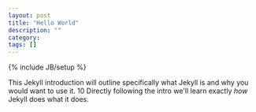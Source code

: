 ```yaml
---
layout: post
title: "Hello World"
description: ""
category: 
tags: []
---
```

{% include JB/setup %}

This Jekyll introduction will outline specifically  what Jekyll is and why you would want to use it.
 10 Directly following the intro we'll learn exactly _how_ Jekyll does what it does.
